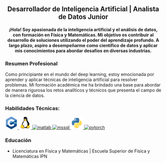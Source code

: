 <h2 align="center">Desarrollador de Inteligencia Artificial | Analista de Datos Junior</h2>
<h4 align="center">
¡Hola! Soy apasionada de la inteligencia artificial y el análisis de datos, con formación en Física y Matemáticas. Mi objetivo es contribuir al desarrollo de soluciones utilizando el poder del aprendizaje profundo. A largo plazo, aspiro a desempeñarme como científico de datos y aplicar mis conocimientos para abordar desafíos en diversas industrias.</h4>

### Resumen Profesional

Como principiante en el mundo del deep learning, estoy emocionada por aprender y aplicar técnicas de inteligencia artificial para resolver problemas. Mi formación académica me ha brindado una base para abordar de manera rigurosa los retos analíticos y técnicos que presenta el campo de la ciencia de datos.

<p align="left">
</p>

<h3 align="left"> Habilidades Técnicas:</h3>
<p align="left"> <a href="https://www.w3schools.com/cpp/" target="_blank" rel="noreferrer"> <img src="https://raw.githubusercontent.com/devicons/devicon/master/icons/cplusplus/cplusplus-original.svg" alt="cplusplus" width="40" height="40"/> </a> <a href="https://www.linux.org/" target="_blank" rel="noreferrer"> <img src="https://raw.githubusercontent.com/devicons/devicon/master/icons/linux/linux-original.svg" alt="linux" width="40" height="40"/> </a> <a href="https://www.mathworks.com/" target="_blank" rel="noreferrer"> <img src="https://upload.wikimedia.org/wikipedia/commons/2/21/Matlab_Logo.png" alt="matlab" width="40" height="40"/> </a> <a href="https://www.microsoft.com/en-us/sql-server" target="_blank" rel="noreferrer"> <img src="https://www.svgrepo.com/show/303229/microsoft-sql-server-logo.svg" alt="mssql" width="40" height="40"/> </a> <a href="https://www.python.org" target="_blank" rel="noreferrer"> <img src="https://raw.githubusercontent.com/devicons/devicon/master/icons/python/python-original.svg" alt="python" width="40" height="40"/> </a> <a href="https://pytorch.org/" target="_blank" rel="noreferrer"> <img src="https://www.vectorlogo.zone/logos/pytorch/pytorch-icon.svg" alt="pytorch" width="40" height="40"/> </a> </p>

### Educación

- Licenciatura en Física y Matemáticas | Escuela Superior de Física y Matemáticas IPN

